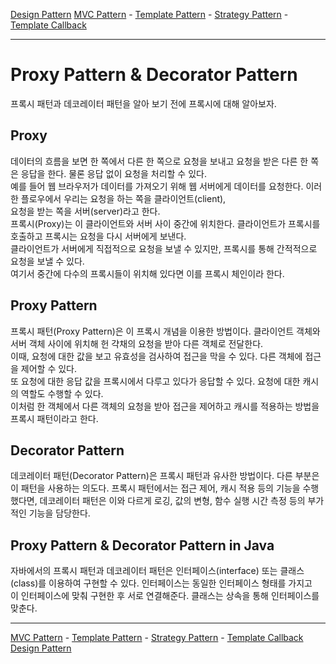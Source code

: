 [Design Pattern](../README.md)
[MVC Pattern](../a__mvc-pattern/README.md) - [Template Pattern](../b__template-pattern/README.md) - [Strategy Pattern](../c__strategy-pattern/README.md) - [Template Callback](./README.md)

---

# Proxy Pattern & Decorator Pattern
프록시 패턴과 데코레이터 패턴을 알아 보기 전에 프록시에 대해 알아보자.

## Proxy
데이터의 흐름을 보면 한 쪽에서 다른 한 쪽으로 요청을 보내고 요청을 받은 다른 한 쪽은 응답을 한다. 물론 응답 없이 요청을 처리할 수 있다.  
예를 들어 웹 브라우저가 데이터를 가져오기 위해 웹 서버에게 데이터를 요청한다. 이러한 플로우에서 우리는 요청을 하는 쪽을 클라이언트(client),  
요청을 받는 쪽을 서버(server)라고 한다.  
프록시(Proxy)는 이 클라이언트와 서버 사이 중간에 위치한다. 클라이언트가 프록시를 호출하고 프록시는 요청을 다시 서버에게 보낸다.  
클라이언트가 서버에게 직접적으로 요청을 보낼 수 있지만, 프록시를 통해 간적적으로 요청을 보낼 수 있다.  
여기서 중간에 다수의 프록시들이 위치해 있다면 이를 프록시 체인이라 한다.  

## Proxy Pattern
프록시 패턴(Proxy Pattern)은 이 프록시 개념을 이용한 방법이다. 클라이언트 객체와 서버 객체 사이에 위치해 헌 갹채의 요청을 받아 다른 객체로 전달한다.  
이때, 요청에 대한 값을 보고 유효성을 검사하여 접근을 막을 수 있다. 다른 객체에 접근을 제어할 수 있다.  
또 요청에 대한 응답 값을 프록시에서 다루고 있다가 응답할 수 있다. 요청에 대한 캐시의 역할도 수행할 수 있다.  
이처럼 한 객체에서 다른 객체의 요청을 받아 접근을 제어하고 캐시를 적용하는 방법을 프록시 패턴이라고 한다.

## Decorator Pattern
데코레이터 패턴(Decorator Pattern)은 프록시 패턴과 유사한 방법이다. 다른 부분은 이 패턴을 사용하는 의도다. 프록시 패턴에서는 접근 제어, 캐시 적용 등의
기능을 수행했다면, 데코레이터 패턴은 이와 다르게 로깅, 값의 변형, 함수 실행 시간 측정 등의 부가적인 기능을 담당한다.  

## Proxy Pattern & Decorator Pattern in Java
자바에서의 프록시 패턴과 데코레이터 패턴은 인터페이스(interface) 또는 클래스(class)를 이용하여 구현할 수 있다. 인터페이스는 동일한 인터페이스 형태를 가지고  
이 인터페이스에 맞춰 구현한 후 서로 연결해준다. 클래스는 상속을 통해 인터페이스를 맞춘다.  

---

[MVC Pattern](../a__mvc-pattern/README.md) - [Template Pattern](../b__template-pattern/README.md) - [Strategy Pattern](../c__strategy-pattern/README.md) - [Template Callback](./README.md)    
[Design Pattern](../README.md)
